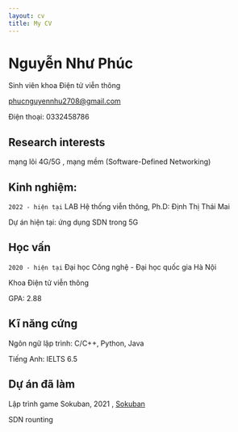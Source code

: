 ```yaml
---
layout: cv
title: My CV
---
```

# Nguyễn Như Phúc 

<p style="margin-top: 0.3rem">Sinh viên khoa Điện tử viễn thông</p>


<div id="webaddress">

<a href="phucnguyennhu2708@gmail.com">phucnguyennhu2708@gmail.com</a>


 
</div>

<p>Điện thoại: 0332458786</p>


## Research interests

mạng lõi 4G/5G , mạng mềm (Software-Defined Networking) 


## Kinh nghiệm: 
`2022 - hiện tại`
LAB Hệ thống viễn thông, Ph.D: Định Thị Thái Mai

Dự án hiện tại: ứng dụng SDN trong 5G 


## Học vấn
`2020 - hiện tại`
Đại học Công nghệ - Đại học quốc gia Hà Nội 

Khoa Điện tử viễn thông 

GPA: 2.88 


## Kĩ năng cứng
Ngôn ngữ lập trình: C/C++, Python, Java 

Tiếng Anh: IELTS 6.5 


## Dự án đã làm 
Lập trình game Sokuban, 2021 , [Sokuban](https://github.com/dtt3212/sokuban)

SDN rounting 






<!-- ### Footer

Last updated: May 2013 -->


